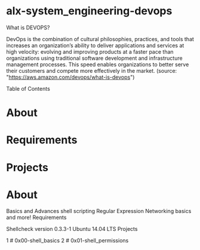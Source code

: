 # alx-system_engineering-devops


What is DEVOPS?

DevOps is the combination of cultural philosophies, practices, and tools that increases an organization’s ability to deliver applications and services at high velocity: evolving and improving products at a faster pace than organizations using traditional software development and infrastructure management processes. This speed enables organizations to better serve their customers and compete more effectively in the market. (source: "https://aws.amazon.com/devops/what-is-devops")



Table of Contents

# About
# Requirements
# Projects


# About


Basics and Advances shell scripting
Regular Expression
Networking basics and more!
Requirements

Shellcheck version 0.3.3-1
Ubuntu 14.04 LTS
Projects

1 # 0x00-shell_basics
2 # 0x01-shell_permissions
